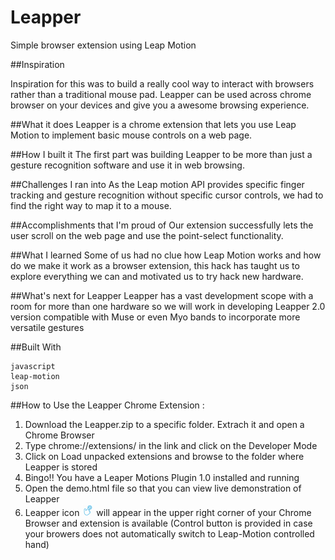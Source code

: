 # Leapper
Simple browser extension using Leap Motion


##Inspiration

Inspiration for this was to build a really cool way to interact with browsers rather than a traditional mouse pad. Leapper can be used across chrome browser on your devices and give you a awesome browsing experience.

##What it does
Leapper is a chrome extension that lets you use Leap Motion to implement basic mouse controls on a web page.

##How I built it
The first part was building Leapper to be more than just a gesture recognition software and use it in web browsing.

##Challenges I ran into
As the Leap motion API provides specific finger tracking and gesture recognition without specific cursor controls, we had to find the right way to map it to a mouse.

##Accomplishments that I'm proud of
Our extension successfully lets the user scroll on the web page and use the point-select functionality.

##What I learned
Some of us had no clue how Leap Motion works and how do we make it work as a browser extension, this hack has taught us to explore everything we can and motivated us to try hack new hardware.

##What's next for Leapper
Leapper has a vast development scope with a room for more than one hardware so we will work in developing Leapper 2.0 version compatible with Muse or even Myo bands to incorporate more versatile gestures

##Built With

    javascript
    leap-motion
    json

##How to Use the Leapper Chrome Extension :
1. Download the Leapper.zip to a specific folder. Extrach it and open a Chrome Browser
2. Type chrome://extensions/ in the link and click on the Developer Mode
3. Click on Load unpacked extensions and browse to the folder where Leapper is stored
4. Bingo!! You have a Leaper Motions Plugin 1.0 installed and running
5. Open the demo.html file so that you can view live demonstration of Leapper 
6. Leapper icon ![alt tag](https://github.com/SaurabhPalaspagar/Leapper/blob/master/icon.png) will appear in the upper right corner of your Chrome Browser and extension is available (Control button is provided in case your browers does not automatically switch to Leap-Motion controlled hand)
